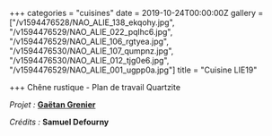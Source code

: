+++
categories = "cuisines"
date = 2019-10-24T00:00:00Z
gallery = ["/v1594476528/NAO_ALIE_138_ekqohy.jpg", "/v1594476529/NAO_ALIE_022_pqlhc6.jpg", "/v1594476529/NAO_ALIE_106_rgtyea.jpg", "/v1594476530/NAO_ALIE_107_qumpnz.jpg", "/v1594476530/NAO_ALIE_012_tjg0e6.jpg", "/v1594476529/NAO_ALIE_001_ugpp0a.jpg"]
title = "Cuisine LIE19"

+++
Chêne rustique - Plan de travail Quartzite

_Projet :_ [**Gaëtan Grenier**](https://www.facebook.com/GaetanGrenierArchi/)

_Crédits :_ **Samuel Defourny**
